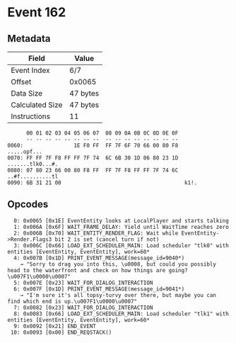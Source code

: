# Event 162

## Metadata

| Field           | Value    |
|-----------------|----------|
| Event Index     | 6/7      |
| Offset          | 0x0065   |
| Data Size       | 47 bytes |
| Calculated Size | 47 bytes |
| Instructions    | 11       |

```
      00 01 02 03 04 05 06 07  08 09 0A 0B 0C 0D 0E 0F
      -- -- -- -- -- -- -- --  -- -- -- -- -- -- -- --
0060:                1E F0 FF  FF 7F 6F 70 66 00 80 F8       .....opf...
0070: FF FF 7F F8 FF FF 7F 74  6C 6B 30 1D 06 80 23 1D  .......tlk0...#.
0080: 07 80 23 66 00 80 F8 FF  FF 7F F8 FF FF 7F 74 6C  ..#f..........tl
0090: 6B 31 21 00                                       k1!.            
```

## Opcodes

```
  0: 0x0065 [0x1E] EventEntity looks at LocalPlayer and starts talking
  1: 0x006A [0x6F] WAIT_FRAME_DELAY: Yield until WaitTime reaches zero
  2: 0x006B [0x70] WAIT_ENTITY_RENDER_FLAG: Wait while EventEntity->Render.Flags3 bit 2 is set (cancel turn if not)
  3: 0x006C [0x66] LOAD_EXT_SCHEDULER_MAIN: Load scheduler "tlk0" with entities [EventEntity, EventEntity], work=60*
  4: 0x007B [0x1D] PRINT_EVENT_MESSAGE(message_id=9040*)
    → "Sorry to drag you into this, \u0008, but could you possibly head to the waterfront and check on how things are going?\u007F1\u0000\u0007"
  5: 0x007E [0x23] WAIT_FOR_DIALOG_INTERACTION
  6: 0x007F [0x1D] PRINT_EVENT_MESSAGE(message_id=9041*)
    → "I'm sure it's all topsy-turvy over there, but maybe you can find which end is up.\u007F1\u0000\u0007"
  7: 0x0082 [0x23] WAIT_FOR_DIALOG_INTERACTION
  8: 0x0083 [0x66] LOAD_EXT_SCHEDULER_MAIN: Load scheduler "tlk1" with entities [EventEntity, EventEntity], work=60*
  9: 0x0092 [0x21] END_EVENT
 10: 0x0093 [0x00] END_REQSTACK()
```
